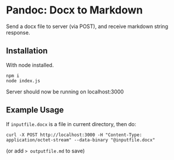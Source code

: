 # Pandoc: Docx to Markdown

Send a docx file to server (via POST), and receive markdown string response.

## Installation

With node installed.

```
npm i
node index.js
```

Server should now be running on localhost:3000

## Example Usage

If `inputfile.docx` is a file in current directory, then do:

```
curl -X POST http://localhost:3000 -H "Content-Type: application/octet-stream" --data-binary "@inputfile.docx"

```

(or add `> outputfile.md` to save)
